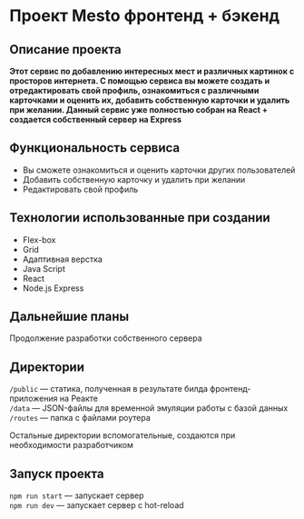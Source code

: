 # Проект Mesto фронтенд + бэкенд

## Описание проекта
**Этот сервис по добавлению интересных мест и различных картинок с просторов интернета. С помощью сервиса вы можете создать и отредактировать свой профиль, ознакомиться с различными карточками и оценить их, добавить собственную карточки и удалить при желании. Данный сервис уже полностью собран на React + создается собственный сервер на Express**

## Функциональность сервиса
* Вы сможете ознакомиться и оценить карточки других пользователей
* Добавить собственную карточку и удалить при желании
* Редактировать свой профиль

## Технологии использованные при создании
* Flex-box
* Grid
* Адаптивная верстка
* Java Script
* React
* Node.js Express

## Дальнейшие планы
Продолжение разработки собственного сервера

## Директории

`/public` — статика, полученная в результате билда фронтенд-приложения на Реакте  
`/data` — JSON-файлы для временной эмуляции работы с базой данных  
`/routes` — папка с файлами роутера  
  
Остальные директории вспомогательные, создаются при необходимости разработчиком

## Запуск проекта

`npm run start` — запускает сервер   
`npm run dev` — запускает сервер с hot-reload
